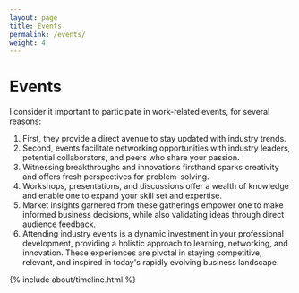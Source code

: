 ```yaml
---
layout: page
title: Events
permalink: /events/
weight: 4
---
```


# **Events**

I consider it important to participate in work-related events, for several reasons:<br>
1. First, they provide a direct avenue to stay updated with industry trends.
2. Second, events facilitate networking opportunities with industry leaders, potential collaborators, and peers who share your passion.
3. Witnessing breakthroughs and innovations firsthand sparks creativity and offers fresh perspectives for problem-solving.
4. Workshops, presentations, and discussions offer a wealth of knowledge and enable one to expand your skill set and expertise.
5. Market insights garnered from these gatherings empower one to make informed business decisions, while also validating ideas through direct audience feedback.
6. Attending industry events is a dynamic investment in your professional development, providing a holistic approach to learning, networking, and innovation.
These experiences are pivotal in staying competitive, relevant, and inspired in today's rapidly evolving business landscape.

<div class="row">
{% include about/timeline.html %}
</div>
